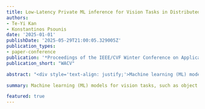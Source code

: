 ```yaml
---
title: Low‑Latency Private ML inference for Vision Tasks in Distributed Environments
authors:
- Te-Yi Kan
- Konstantinos Psounis
date: '2025-01-01'
publishDate: '2025-05-29T21:00:05.329005Z'
publication_types:
- paper-conference
publication: '*Proceedings of the IEEE/CVF Winter Conference on Applications of Computer Vision (WACV), Submitted*'
publication_short: "WACV"

abstract: "<div style='text-align: justify;'>Machine learning (ML) models for vision tasks, such as object detection and instance segmentation, are essential for applications like human activity monitoring and mixed reality. However, the computational demands of these models typically exceed the capability of mobile devices. A prominent solution is to deploy them on remote servers in distributed environments to optimize utility and reduce latency. This setup, however, requires users to share personal data with remote servers, posing potential privacy risks. To address this challenge, we propose a system we name LLPRI that enables Low-Latency PRivate ML Inference for vision tasks within distributed environments. LLPRI comprises three key modules, a sensitive object detector, a scheduler, and an obfuscator, to balance privacy, utility, and latency for the target task. Experimental result show that our proposed system effectively protects user privacy with low latency overhead while maintaining the utility of the target task.</div>"

summary: Machine learning (ML) models for vision tasks, such as object detection and instance segmentation, are essential for applications like human activity monitoring and mixed reality. However, the computational demands of these models typically exceed the capability of mobile devices. A prominent solution is to deploy them on remote servers in distributed environments to optimize utility and reduce latency. This setup, however, requires users to share personal data with remote servers, posing potential privacy risks. To address this challenge, we propose a system we name LLPRI that enables Low-Latency PRivate ML Inference for vision tasks within distributed environments. LLPRI comprises three key modules, a sensitive object detector, a scheduler, and an obfuscator, to balance privacy, utility, and latency for the target task. Experimental result show that our proposed system effectively protects user privacy with low latency overhead while maintaining the utility of the target task.

featured: true
---
```

